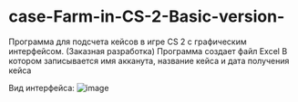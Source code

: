# case-Farm-in-CS-2-Basic-version-
Программа для подсчета кейсов в игре CS 2 с графическим интерфейсом.
(Заказная разработка)
Программа создает файл Excel В котором записывается имя акканута, название кейса и дата получения кейса

Вид интерфейса:
![image](https://github.com/GameMorg/case-Farm-in-CS-2-Basic-version-/assets/58044126/214f6d7a-9960-46c6-ac17-f9cbdab6b9ae)

